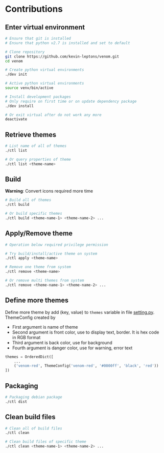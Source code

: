 # Contributions

## Enter virtual environment

```bash
# Ensure that git is installed
# Ensure that python v2.7 is installed and set to default

# Clone repository
git clone https://github.com/kevin-leptons/venom.git
cd venom

# Create python virtual environments
./dev init

# Active python virtual environments
source venv/bin/active

# Install development packages
# Only require on first time or on update dependency package
./dev install

# Or exit virtual after do not work any more
deactivate
```

## Retrieve themes

```bash
# List name of all of themes
./ctl list

# Or query properties of theme
./ctl list <theme-name>
```

## Build

**Warning**: Convert icons required more time

```bash
# Build all of themes
./ctl build

# Or build specific themes
./ctl build <theme-name-1> <theme-name-2> ...
```

## Apply/Remove theme

```bash
# Operation below required privilege permission

# Try build/install/active theme on system
./ctl apply <theme-name>

# Remove one theme from system
./ctl remove <theme-name>

# Or remove multi themes from system
./ctl remove <theme-name-1> <theme-name-2> ...
```

## Define more themes

Define more theme by add (key, value) to `themes` variable in file
[setting.py](../setting.py). ThemeConfig created by

- First argument is name of theme
- Second argument is front color, use to display text, border.
It is hex code in RGB format
- Third argument is back color, use for background
- Fourth argument is danger color, use for warning, error text

```python
themes = OrderedDict([
    ...
    ('venom-red', ThemeConfig('venom-red', '#0000ff', 'black', 'red'))
])
```

## Packaging

```bash
# Packaging debian package
./ctl dist
```

## Clean build files

```bash
# Clean all of build files
./ctl clean

# Clean build files of specific theme
./ctl clean <theme-name-1> <theme-name-2> ...
```
